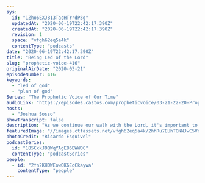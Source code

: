 ```yaml
---
sys:
  id: "1Zho6EXJ813TacHTrrdP3g"
  updatedAt: "2020-06-19T22:42:17.390Z"
  createdAt: "2020-06-19T22:42:17.390Z"
  revision: 1
  space: "vfgh62eq5a4k"
  contentType: "podcasts"
date: "2020-06-19T22:42:17.390Z"
title: "Being Led of the Lord"
slug: "prophetic-voice-416"
originalAirDate: "2020-03-21"
episodeNumber: 416
keywords:
  - "led of god"
  - "plan of god"
Series: "The Prophetic Voice of Our Time"
audioLink: "https://episodes.castos.com/propheticvoice/03-21-22-20-Prophetic-Voice-of-our-Time-[mixdown]-01.mp3"
hosts:
  - "Joshua Sosso"
showTranscript: false
description: "As we continue our walk with the Lord, it's important to remember to let Him take the lead. With all the chaos in the world, being in God's plan and where He wants us is the safest place we can be. God desires for the body of Christ to have influence over all aspects of culture and business, but he requires us to be led by Him..."
featuredImage: "//images.ctfassets.net/vfgh62eq5a4k/2hhRu7EUhTONNJwC5Vo6io/ff1532f34219a857c6633e8a62fc92d3/selective-focus-photography-of-hand-1654698__1_.jpg"
photoCredit: "Ricardo Esquivel"
podcastSeries:
  id: "185CxkJ9QWqYAgE86EWWOC"
  contentType: "podcastSeries"
people:
  - id: "2fn2KHOWEow0K6EqCkaywa"
    contentType: "people"
---
```

